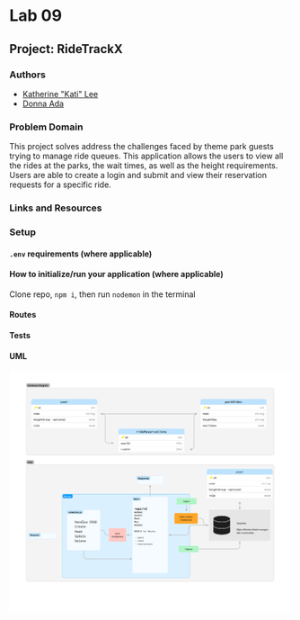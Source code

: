 # Lab 09

## Project: RideTrackX

### Authors

- [Katherine "Kati" Lee](https://github.com/KatiLee)
- [Donna Ada](https://github.com/donnaada)

### Problem Domain

This project solves address the challenges faced by theme park guests trying to manage ride queues. This application allows the users to view all the rides at the parks, the wait times, as well as the height requirements. Users are able to create a login and submit and view their reservation requests for a specific ride.

### Links and Resources


### Setup

#### `.env` requirements (where applicable)



#### How to initialize/run your application (where applicable)

Clone repo, `npm i`, then run `nodemon` in the terminal

#### Routes


#### Tests


#### UML

![UML-for-lab-09](uml-diagram.png)
